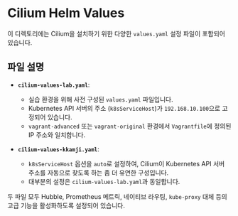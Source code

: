 # Cilium Helm Values

이 디렉토리에는 Cilium을 설치하기 위한 다양한 `values.yaml` 설정 파일이 포함되어 있습니다.

## 파일 설명

- **`cilium-values-lab.yaml`**:
  - 실습 환경을 위해 사전 구성된 `values.yaml` 파일입니다.
  - Kubernetes API 서버의 주소 (`k8sServiceHost`)가 `192.168.10.100`으로 고정되어 있습니다.
  - `vagrant-advanced` 또는 `vagrant-original` 환경에서 `Vagrantfile`에 정의된 IP 주소와 일치합니다.

- **`cilium-values-kkamji.yaml`**:
  - `k8sServiceHost` 옵션을 `auto`로 설정하여, Cilium이 Kubernetes API 서버 주소를 자동으로 찾도록 하는 좀 더 유연한 구성입니다.
  - 대부분의 설정은 `cilium-values-lab.yaml`과 동일합니다.

두 파일 모두 Hubble, Prometheus 메트릭, 네이티브 라우팅, `kube-proxy` 대체 등의 고급 기능을 활성화하도록 설정되어 있습니다.